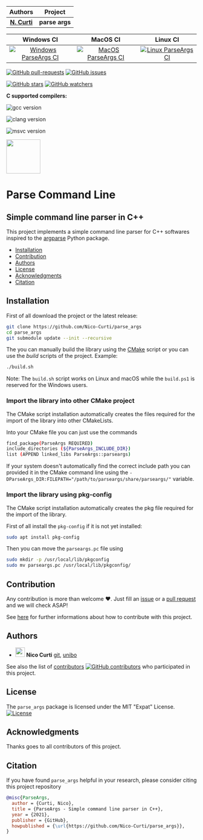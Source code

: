 | **Authors**  | **Project** |
|:------------:|:-----------:|
| [**N. Curti**](https://github.com/Nico-Curti) |  **parse args**  |

| **Windows CI** | **MacOS CI** | **Linux CI** |
|:--------------:|:------------:|:------------:|
| [![Windows ParseArgs CI](https://github.com/Nico-Curti/parse_args/actions/workflows/windows.yml/badge.svg?branch=main)](https://github.com/Nico-Curti/parse_args/actions/workflows/windows.yml) | [![MacOS ParseArgs CI](https://github.com/Nico-Curti/parse_args/actions/workflows/macos.yml/badge.svg?branch=main)](https://github.com/Nico-Curti/parse_args/actions/workflows/macos.yml) | [![Linux ParseArgs CI](https://github.com/Nico-Curti/parse_args/actions/workflows/linux.yml/badge.svg?branch=main)](https://github.com/Nico-Curti/parse_args/actions/workflows/linux.yml) |

[![GitHub pull-requests](https://img.shields.io/github/issues-pr/Nico-Curti/parse_args.svg?style=plastic)](https://github.com/Nico-Curti/parse_args/pulls)
[![GitHub issues](https://img.shields.io/github/issues/Nico-Curti/parse_args.svg?style=plastic)](https://github.com/Nico-Curti/parse_args/issues)

[![GitHub stars](https://img.shields.io/github/stars/Nico-Curti/parse_args.svg?label=Stars&style=social)](https://github.com/Nico-Curti/parse_args/stargazers)
[![GitHub watchers](https://img.shields.io/github/watchers/Nico-Curti/parse_args.svg?label=Watch&style=social)](https://github.com/Nico-Curti/parse_args/watchers)

**C supported compilers:**

![gcc version](https://img.shields.io/badge/gcc-4.9.*|5.*|6.*|7.*|8.*|9.*|10.*-yellow.svg)

![clang version](https://img.shields.io/badge/clang-3.*|4.*|5.*|6.*|7.*|8.*|9.*|10.*-red.svg)

![msvc version](https://img.shields.io/badge/msvc-vs2017%20x86%20|%20vs2017%20x64|%20vs2019%20x86%20|%20vs2019%20x64-blue.svg)

<a href="https://github.com/UniboDIFABiophysics">
  <div class="image">
    <img src="https://cdn.rawgit.com/physycom/templates/697b327d/logo_unibo.png" width="90" height="90">
  </div>
</a>

# Parse Command Line

## Simple command line parser in C++

This project implements a simple command line parser for C++ softwares inspired to the [argparse](https://docs.python.org/3/library/argparse.html) Python package.

* [Installation](#installation)
* [Contribution](#contribution)
* [Authors](#authors)
* [License](#license)
* [Acknowledgments](#acknowledgments)
* [Citation](#citation)

## Installation

First of all download the project or the latest release:

```bash
git clone https://github.com/Nico-Curti/parse_args
cd parse_args
git submodule update --init --recursive
```

The you can manually build the library using the [CMake](https://github.com/Nico-Curti/parse_args/blob/main/CMakeLists.txt) script or you can use the *build* scripts of the project.
Example:

```bash
./build.sh
```

Note: The `build.sh` script works on Linux and macOS while the `build.ps1` is reserved for the Windows users.

### Import the library into other CMake project

The CMake script installation automatically creates the files required for the import of the library into other CMakeLists.

Into your CMake file you can just use the commands

```bash
find_package(ParseArgs REQUIRED)
include_directories (${ParseArgs_INCLUDE_DIR})
list (APPEND linked_libs ParseArgs::parseargs)
```

If your system doesn't automatically find the correct include path you can provided it in the CMake command line using the `-DParseArgs_DIR:FILEPATH="/path/to/parseargs/share/parseargs/"` variable.

### Import the library using pkg-config

The CMake script installation automatically creates the pkg file required for the import of the library.

First of all install the `pkg-config` if it is not yet installed:

```bash
sudo apt install pkg-config
```

Then you can move the `parseargs.pc` file using

```bash
sudo mkdir -p /usr/local/lib/pkgconfig
sudo mv parseargs.pc /usr/local/lib/pkgconfig/
```

## Contribution

Any contribution is more than welcome :heart:. Just fill an [issue](https://github.com/Nico-Curti/parse_args/blob/main/.github/ISSUE_TEMPLATE/ISSUE_TEMPLATE.md) or a [pull request](https://github.com/Nico-Curti/parse_args/blob/main/.github/PULL_REQUEST_TEMPLATE/PULL_REQUEST_TEMPLATE.md) and we will check ASAP!

See [here](https://github.com/Nico-Curti/parse_args/blob/main/.github/CONTRIBUTING.md) for further informations about how to contribute with this project.

## Authors

* <img src="https://avatars0.githubusercontent.com/u/24650975?s=400&v=4" width="25px"> **Nico Curti** [git](https://github.com/Nico-Curti), [unibo](https://www.unibo.it/sitoweb/nico.curti2)

See also the list of [contributors](https://github.com/Nico-Curti/parse_args/contributors) [![GitHub contributors](https://img.shields.io/github/contributors/Nico-Curti/parse_args.svg?style=plastic)](https://github.com/Nico-Curti/parse_args/graphs/contributors/) who participated in this project.

## License

The `parse_args` package is licensed under the MIT "Expat" License. [![License](https://img.shields.io/github/license/mashape/apistatus.svg)](https://github.com/Nico-Curti/parse_args/blob/main/LICENSE)

## Acknowledgments

Thanks goes to all contributors of this project.

## Citation

If you have found `parse_args` helpful in your research, please consider citing this project repository

```BibTeX
@misc{ParseArgs,
  author = {Curti, Nico},
  title = {ParseArgs - Simple command line parser in C++},
  year = {2021},
  publisher = {GitHub},
  howpublished = {\url{https://github.com/Nico-Curti/parse_args}},
}
```

